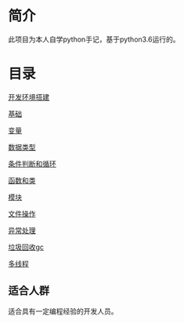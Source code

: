 # 简介

此项目为本人自学python手记，基于python3.6运行的。

# 目录

[开发环境搭建](开发环境搭建.md)

[基础](基础.md)

[变量](变量.md)

[数据类型](数据类型.md)

[条件判断和循环](条件判断和循环.md)

[函数和类](函数和类.md)

[模块](模块.md)

[文件操作](文件操作.md)

[异常处理](异常处理.md)

[垃圾回收gc](垃圾回收gc.md)

[多线程](多线程.md)

## 适合人群 ##
适合具有一定编程经验的开发人员。



